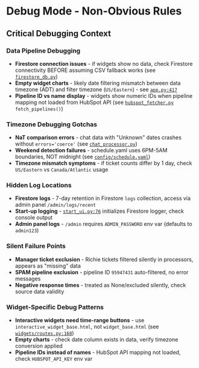 # Debug Mode - Non-Obvious Rules

## Critical Debugging Context

### Data Pipeline Debugging
- **Firestore connection issues** - if widgets show no data, check Firestore connectivity BEFORE assuming CSV fallback works (see [`firestore_db.py`](../../firestore_db.py:1))
- **Empty widget charts** - likely date filtering mismatch between data timezone (ADT) and filter timezone (`US/Eastern`) - see [`app.py:417`](../../app.py:417)
- **Pipeline ID vs name display** - widgets show numeric IDs when pipeline mapping not loaded from HubSpot API (see [`hubspot_fetcher.py`](../../hubspot_fetcher.py:1) `fetch_pipelines()`)

### Timezone Debugging Gotchas
- **NaT comparison errors** - chat data with "Unknown" dates crashes without `errors='coerce'` (see [`chat_processor.py`](../../chat_processor.py:1))
- **Weekend detection failures** - schedule.yaml uses 6PM-5AM boundaries, NOT midnight (see [`config/schedule.yaml`](../../config/schedule.yaml:1))
- **Timezone mismatch symptoms** - if ticket counts differ by 1 day, check `US/Eastern` vs `Canada/Atlantic` usage

### Hidden Log Locations
- **Firestore logs** - 7-day retention in Firestore `logs` collection, access via admin panel `/admin/logs/recent`
- **Start-up logging** - [`start_ui.py:76`](../../start_ui.py:76) initializes Firestore logger, check console output
- **Admin panel logs** - `/admin` requires `ADMIN_PASSWORD` env var (defaults to `admin123`)

### Silent Failure Points
- **Manager ticket exclusion** - Richie tickets filtered silently in processors, appears as "missing" data
- **SPAM pipeline exclusion** - pipeline ID `95947431` auto-filtered, no error messages
- **Negative response times** - treated as None/excluded silently, check source data validity

### Widget-Specific Debug Patterns
- **Interactive widgets need time-range buttons** - use `interactive_widget_base.html`, not `widget_base.html` (see [`widgets/routes.py:168`](../../widgets/routes.py:168))
- **Empty charts** - check date column exists in data, verify timezone conversion applied
- **Pipeline IDs instead of names** - HubSpot API mapping not loaded, check `HUBSPOT_API_KEY` env var